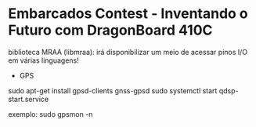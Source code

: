 # Embarcados Contest - Inventando o Futuro com DragonBoard 410C

biblioteca MRAA (libmraa): irá disponibilizar um meio de acessar pinos I/O em várias linguagens! 

- GPS

sudo apt-get install gpsd-clients gnss-gpsd
sudo systemctl start qdsp-start.service 

exemplo:  sudo gpsmon -n
